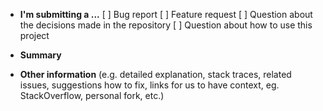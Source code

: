 - **I'm submitting a ...**
  [ ] Bug report
  [ ] Feature request
  [ ] Question about the decisions made in the repository
  [ ] Question about how to use this project

- **Summary**

- **Other information** (e.g. detailed explanation, stack traces, related issues, suggestions how to fix, links for us to have context, eg. StackOverflow, personal fork, etc.)
